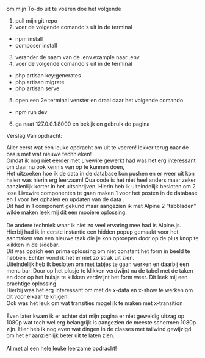 om mijn To-do uit te voeren doe het volgende 
1.  pull mijn git repo
2.  voer de volgende comando's uit in de terminal
-   npm install
-   composer install
3.  verander de naam van de .env.example naar .env
4.  voer de volgende comando's uit in de terminal
-   php artisan key:generates
-   php artisan migrate
-   php artisan serve
5.  open een 2e terminal venster en draai daar het volgende comando
-   npm run dev
6.  ga naat 127.0.0.1:8000 en bekijk en gebruik de pagina

Verslag Van opdracht:

Aller eerst wat een leuke opdracht om uit te voeren! lekker terug naar de basis met wat nieuwe technieken!\
Omdat ik nog niet eerder met Livewire gewerkt had was het erg interessant om daar nu ook kennis van op te kunnen doen,\
Het uitzoeken hoe ik de data in de database kon pushen en er weer uit kon halen was hierin erg leerzaam! Qua code is het niet heel anders maar zeker aanzienlijk korter in het uitschrijven. Hierin heb ik uiteindelijk besloten om 2 lose Livewire componenten te gaan maken 1 voor het posten in de database en 1 voor het ophalen en updaten van de data . \
Dit had in 1 component gekund maar aangezien ik met Alpine 2 “tabbladen” wilde maken leek mij dit een mooiere oplossing.\
\
De andere techniek waar ik niet zo veel ervaring mee had is Alpine.js.\
Hierbij had ik in eerste instantie een hidden popup gemaakt voor het aanmaken van een nieuwe taak die je kon oproepen door op de plus knop te klikken in de sidebar.\
Dit was opzich een prima oplossing om niet constant het form in beeld te hebben. Echter vond ik het er niet zo strak uit zien.\
Uiteindelijk heb ik besloten om met tabjes te gaan werken en daarbij een menu bar. Door op het plusje te klikken verdwijnt nu de tabel met de taken en door op het huisje te klikken verdwijnt het form weer. Dit leek mij een prachtige oplossing.\
Hierbij was het erg interessant om met de x-data en x-show te werken om dit voor elkaar te krijgen.\
Ook was het leuk om wat transities mogelijk te maken met x-transition\
\
Even later kwam ik er achter dat mijn pagina er niet geweldig uitzag op 1080p wat toch wel erg belangrijk is aangezien de meeste schermen 1080p zijn. Hier heb ik nog even wat dingen in de classes met tailwind gewijzigd om het er aanzienlijk beter uit te laten zien.\
\
Al met al een hele leuke leerzame opdracht!